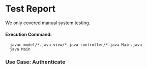 # Test Report

We only covered manual system testing.

#### Execution Command:
```
  javac model/*.java view/*.java controller/*.java Main.java
  java Main
```

### Use Case: Authenticate



